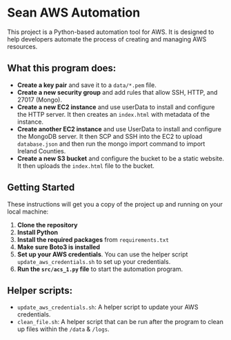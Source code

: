 
# Sean AWS Automation

This project is a Python-based automation tool for AWS. It is designed to help developers automate the process of creating and managing AWS resources. 

## What this program does:

- **Create a key pair** and save it to a `data/*.pem` file.
- **Create a new security group** and add rules that allow SSH, HTTP, and 27017 (Mongo).
- **Create a new EC2 instance** and use userData to install and configure the HTTP server. It then creates an `index.html` with metadata of the instance.
- **Create another EC2 instance** and use UserData to install and configure the MongoDB server. It then SCP and SSH into the EC2 to upload `database.json` and then run the mongo import command to import Ireland Counties.
- **Create a new S3 bucket** and configure the bucket to be a static website. It then uploads the `index.html` file to the bucket.

## Getting Started

These instructions will get you a copy of the project up and running on your local machine:

1. **Clone the repository**
2. **Install Python**
3. **Install the required packages** from `requirements.txt`
4. **Make sure Boto3 is installed**
5. **Set up your AWS credentials**. You can use the helper script `update_aws_credentials.sh` to set up your credentials.
6. **Run the `src/acs_1.py` file** to start the automation program.

## Helper scripts:

- `update_aws_credentials.sh`: A helper script to update your AWS credentials.
- `clean_file.sh`: A helper script that can be run after the program to clean up files within the `/data` & `/logs`.
